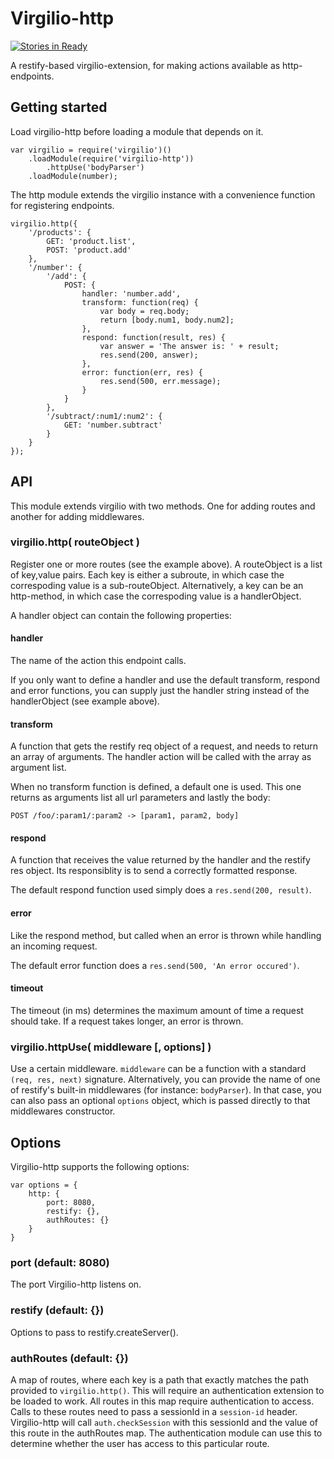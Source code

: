 # Virgilio-http
[![Stories in Ready](https://badge.waffle.io/icemobilelab/virgilio-http.png?label=ready&title=Ready)](https://waffle.io/icemobilelab/virgilio-http)

A restify-based virgilio-extension, for making actions available as http-endpoints.

## Getting started
Load virgilio-http before loading a module that depends on it.

	var virgilio = require('virgilio')()
        .loadModule(require('virgilio-http'))
            .httpUse('bodyParser')
        .loadModule(number);

The http module extends the virgilio instance with a convenience function for registering endpoints.

	virgilio.http({
		'/products': {
			GET: 'product.list',
			POST: 'product.add'
		},
		'/number': {
			'/add': {
				POST: {
                    handler: 'number.add',
                    transform: function(req) {
                        var body = req.body;
                        return [body.num1, body.num2];
                    },
                    respond: function(result, res) {
                        var answer = 'The answer is: ' + result;
                        res.send(200, answer);
                    },
                    error: function(err, res) {
                        res.send(500, err.message);
                    }
                }
			},
			'/subtract/:num1/:num2': {
				GET: 'number.subtract'
			}
		}
	});

## API
This module extends virgilio with two methods.
One for adding routes and another for adding middlewares.

### virgilio.http( routeObject )
Register one or more routes (see the example above).
A routeObject is a list of key,value pairs.
Each key is either a subroute, in which case the correspoding value is a sub-routeObject.
Alternatively, a key can be an http-method, in which case the correspoding value is a handlerObject.

A handler object can contain the following properties:

#### handler
The name of the action this endpoint calls.

If you only want to define a handler and use the default transform, respond and error functions,
you can supply just the handler string instead of the handlerObject (see example above).

#### transform
A function that gets the restify req object of a request, and needs to return an array of arguments.
The handler action will be called with the array as argument list.

When no transform function is defined, a default one is used.
This one returns as arguments list all url parameters and lastly the body:

    POST /foo/:param1/:param2 -> [param1, param2, body]

#### respond
A function that receives the value returned by the handler and the restify res object.
Its responsiblity is to send a correctly formatted response.

The default respond function used simply does a `res.send(200, result)`.

#### error
Like the respond method, but called when an error is thrown while handling an incoming request.

The default error function does a `res.send(500, 'An error occured')`.

#### timeout
The timeout (in ms) determines the maximum amount of time a request should take.
If a request takes longer, an error is thrown.


### virgilio.httpUse( middleware [, options] )
Use a certain middleware.
`middleware` can be a function with a standard `(req, res, next)` signature.
Alternatively, you can provide the name of one of restify's built-in middlewares (for instance: `bodyParser`).
In that case, you can also pass an optional `options` object, which is passed directly to that middlewares constructor.

## Options
Virgilio-http supports the following options:

    var options = {
        http: {
            port: 8080,
            restify: {},
            authRoutes: {}
        }
    }

### port (default: 8080)
The port Virgilio-http listens on.

### restify (default: {})
Options to pass to restify.createServer().

### authRoutes (default: {})
A map of routes, where each key is a path that exactly matches the path provided to `virgilio.http()`.
This will require an authentication extension to be loaded to work.
All routes in this map require authentication to access.
Calls to these routes need to pass a sessionId in a `session-id` header.
Virgilio-http will call `auth.checkSession` with this sessionId and the value of this route in the authRoutes map.
The authentication module can use this to determine whether the user has access to this particular route.
